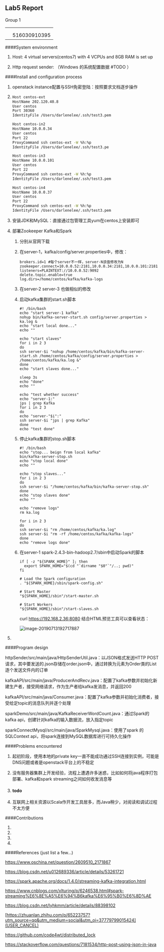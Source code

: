 ## Lab5 Report

Group 1 

|      |              |
| :--: | :----------: |
|      |              |
|      |              |
|      | 516030910395 |



####System environment

1. Host: 4 virtual servers(centos7) with 4 VCPUs and 8GB RAM is set up

2. Http request sender: （Windows 的系统配置数据 #TODO ）

####Install and configuration process

1. openstack instance配置与SSH免密登陆：按照要求文档逐步操作

1. ```bash
   Host centos-ext
   HostName 202.120.40.8
   User centos
   Port 30360
   IdentityFile /Users/darlenelee/.ssh/test3.pem
   
   Host centos-in2
   HostName 10.0.0.34
   User centos
   Port 22
   ProxyCommand ssh centos-ext -W %h:%p
   IdentityFile /Users/darlenelee/.ssh/test3.pe
   
   Host centos-in3
   HostName 10.0.0.101
   User centos
   Port 22
   ProxyCommand ssh centos-ext -W %h:%p
   IdentityFile /Users/darlenelee/.ssh/test3.pem
   
   Host centos-in4
   HostName 10.0.0.37
   User centos
   Port 22
   ProxyCommand ssh centos-ext -W %h:%p
   IdentityFile /Users/darlenelee/.ssh/test3.pem
   ```

2. 安装JDK和MySQL：直接通过包管理工具yum在centos上安装即可

3. 部署Zookeeper Kafka和Spark

   1. 分别从官网下载

   2. 在server-1，kafka/config/server.properties中，修改：

      ```
      brokers.id=1 #每个server不一样，server-N该值修改为N
      zookeeper.connect=10.0.0.52:2181,10.0.0.34:2181,10.0.0.101:2181
      listeners=PLAINTEXT://10.0.0.52:9092
      delete.topic.enable=true
      log.dirs=/home/centos/kafka/kafka-logs
      ```

   3. 在server-2 server-3 也做相似的修改

   4. 启动kafka集群的start.sh脚本

      ```
      #! /bin/bash
      echo "start server-1 kafka"
      nohup bin/kafka-server-start.sh config/server.properties > ka.log &
      echo "start local done..."
      echo ""
      
      echo "start slaves"
      for i in 2 3
      do
      ssh server-$i "nohup /home/centos/kafka/bin/kafka-server-start.sh /home/centos/kafka/config/server.properties > /home/centos/kafka/ka.log &"
      done
      echo "start slaves done..."
      
      sleep 3s
      echo "done"
      echo ""
      
      echo "test whether success"
      echo "server-1:"
      jps | grep Kafka
      for i in 2 3
      do
      echo "server-"$i":"
      ssh server-$i "jps | grep Kafka"
      done
      echo "test done"
      ```

   5. 停止kafka集群的stop.sh脚本

      ```
      #! /bin/bash
      echo "stop... beign from local kafka"
      bin/kafka-server-stop.sh
      echo "stop local done"
      echo ""
      
      echo "stop slaves..."
      for i in 2 3
      do
      ssh server-$i "/home/centos/kafka/bin/kafka-server-stop.sh"
      done
      echo "stop slaves done"
      echo ""
      
      echo "remove logs"
      rm ka.log
      
      for i in 2 3
      do
      ssh server-$i "rm /home/centos/kafka/ka.log"
      ssh server-$i "rm -rf /home/centos/kafka/kafka-logs"
      done
      echo "remove logs done"
      ```

   6. 在server-1 spark-2.4.3-bin-hadoop2.7/sbin中启动Spark的脚本

      ```
      if [ -z "${SPARK_HOME}" ]; then
        export SPARK_HOME="$(cd "`dirname "$0"`"/..; pwd)"
      fi
      
      # Load the Spark configuration
      . "${SPARK_HOME}/sbin/spark-config.sh"
      
      # Start Master
      "${SPARK_HOME}/sbin"/start-master.sh
      
      # Start Workers
      "${SPARK_HOME}/sbin"/start-slaves.sh
      ```

      curl https://192.168.2.36:8080 结合HTML预览工具可以查看状态：

      ![image-20190713192717887](/Users/darlenelee/Documents/sjtu18/SE347/image-20190713192717887.png)

4. 

####Program design

httpSender/src/main/java/HttpSenderUtil.java：以JSON格式发送HTTP POST请求，其中要发送的.json存储在order.json中，通过转换为元素为Order类的List逐个发送文件内的订单

kafkaAPI/src/main/java/ProducerAndRecv.java：配置了kafka参数并初始化新建生产者，接受网络请求，作为生产者给kafka发消息，并返回200

kafkaAPI/src/main/java/Consumer.java：配置了kafka参数并初始化消费者，接受给定topic的消息队列并逐个处理

sparkDemo/src/main/java/KafkaReceiverWordCount.java：通过Spark的kafka api，创建针对kafka的输入数据流，放入指定topic

sparkConnectMysql/src/main/java/SparkMysql.java：使用了spark 的SQLContext api，将spark连接到MySQL数据库进行可持久化操作

####Problems encountered

1. 起初阶段，使用本地的private key一直不能成功通过SSH连接到实例，可能是DNS问题或者是openstack平台上的不稳定

2. 没有服务器集群上开发经验，流程上遭遇许多迷惑，比如如何将java程序打包部署、kafka和spark streaming之间如何收发消息等

3.  #### todo

4. 互联网上相关资源以Scala作开发工具居多，而Java稍少，对阅读和调试过程不太方便

####Contributions

1. 
2.  
3.  
4. 

####References (just list a few...)

<https://www.oschina.net/question/2609510_2171867>

<https://blog.csdn.net/u012689336/article/details/53261721>

<https://spark.apache.org/docs/1.4.0/streaming-kafka-integration.html>

<https://www.cnblogs.com/xlturing/p/6246538.html#spark-streaming%E6%8E%A5%E6%94%B6kafka%E6%95%B0%E6%8D%AE>

<https://blog.csdn.net/lyhkmm/article/details/88398102>

[https://zhuanlan.zhihu.com/p/65223757?utm_source=qq&utm_medium=social&utm_oi=37779799015424](USER_CANCEL)

<https://github.com/code4wt/distributed_lock>

<https://stackoverflow.com/questions/7181534/http-post-using-json-in-java>